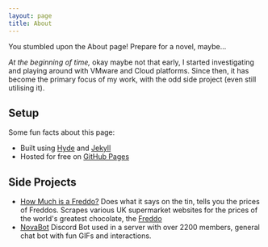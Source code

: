 ```yaml
---
layout: page
title: About
---
```


<p class="message">
  You stumbled upon the About page! Prepare for a novel, maybe...
</p>

*At the beginning of time,* okay maybe not that early, I started investigating and playing around with VMware and Cloud platforms. Since then, it has become the primary focus of my work, with the odd side project (even still utilising it).


## Setup

Some fun facts about this page:

* Built using [Hyde](https://github.com/poole/hyde) and [Jekyll](http://jekyllrb.com)
* Hosted for free on [GitHub Pages](https://pages.github.com)



## Side Projects

* [How Much is a Freddo?](https://github.com/MorganFellDEV/HowMuchIsAFreddo)
Does what it says on the tin, tells you the prices of Freddos. Scrapes various UK supermarket websites for the prices of the world's greatest chocolate, the [Freddo](https://en.wikipedia.org/wiki/Freddo)
* [NovaBot](https://github.com/morganfelldev/moogdc/)
Discord Bot used in a server with over 2200 members, general chat bot with fun GIFs and interactions. 

